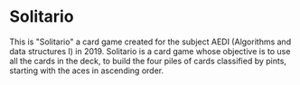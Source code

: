 # Solitario
This is "Solitario" a card game created for the subject AEDI (Algorithms and data structures I) in 2019.
Solitario is a card game whose objective is to use all the cards in the deck, to build the four piles of cards classified by pints, starting with the aces in ascending order.
